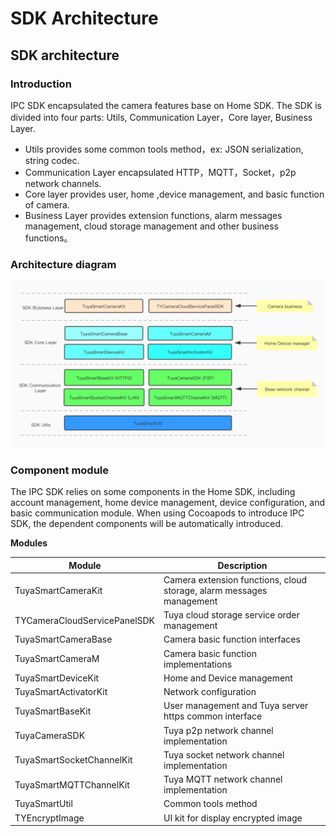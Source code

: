 # SDK Architecture

## SDK architecture

### Introduction

IPC SDK encapsulated the camera features base on Home SDK. The SDK is divided into four parts: Utils, Communication Layer，Core layer, Business Layer.

* Utils provides some common tools method，ex: JSON serialization, string codec.
* Communication Layer encapsulated  HTTP，MQTT，Socket，p2p network channels.
* Core layer provides user, home ,device management, and basic function of camera.
* Business Layer provides extension functions, alarm messages management, cloud storage management and other business functions。

### Architecture diagram

![architecture](./images/architecture.jpg)

### Component module

The IPC SDK relies on some components in the Home SDK, including account management, home device management, device configuration, and basic communication module. When using Cocoapods to introduce IPC SDK, the dependent components will be automatically introduced.

**Modules**

| Module                       | Description                                                  |
| ---------------------------- | ------------------------------------------------------------ |
| TuyaSmartCameraKit           | Camera extension functions, cloud storage, alarm messages management |
| TYCameraCloudServicePanelSDK | Tuya cloud storage service order management                  |
| TuyaSmartCameraBase          | Camera basic function interfaces                             |
| TuyaSmartCameraM             | Camera basic function implementations                        |
| TuyaSmartDeviceKit           | Home and Device management                                   |
| TuyaSmartActivatorKit        | Network configuration                                        |
| TuyaSmartBaseKit             | User management and Tuya server https common interface       |
| TuyaCameraSDK                | Tuya p2p network channel implementation                      |
| TuyaSmartSocketChannelKit    | Tuya socket network channel implementation                   |
| TuyaSmartMQTTChannelKit      | Tuya MQTT network channel implementation                     |
| TuyaSmartUtil                | Common tools method                                          |
| TYEncryptImage               | UI kit for display encrypted image                           |



